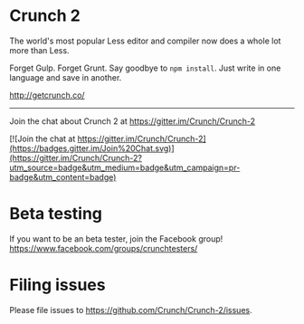 Crunch 2
===
The world's most popular Less editor and compiler now does a whole lot more than Less.

Forget Gulp. Forget Grunt. Say goodbye to ```npm install```. Just write in one language and save in another.

http://getcrunch.co/

---

Join the chat about Crunch 2 at https://gitter.im/Crunch/Crunch-2

[![Join the chat at https://gitter.im/Crunch/Crunch-2](https://badges.gitter.im/Join%20Chat.svg)](https://gitter.im/Crunch/Crunch-2?utm_source=badge&utm_medium=badge&utm_campaign=pr-badge&utm_content=badge)

Beta testing
====
If you want to be an beta tester, join the Facebook group! https://www.facebook.com/groups/crunchtesters/

Filing issues
====
Please file issues to https://github.com/Crunch/Crunch-2/issues.
